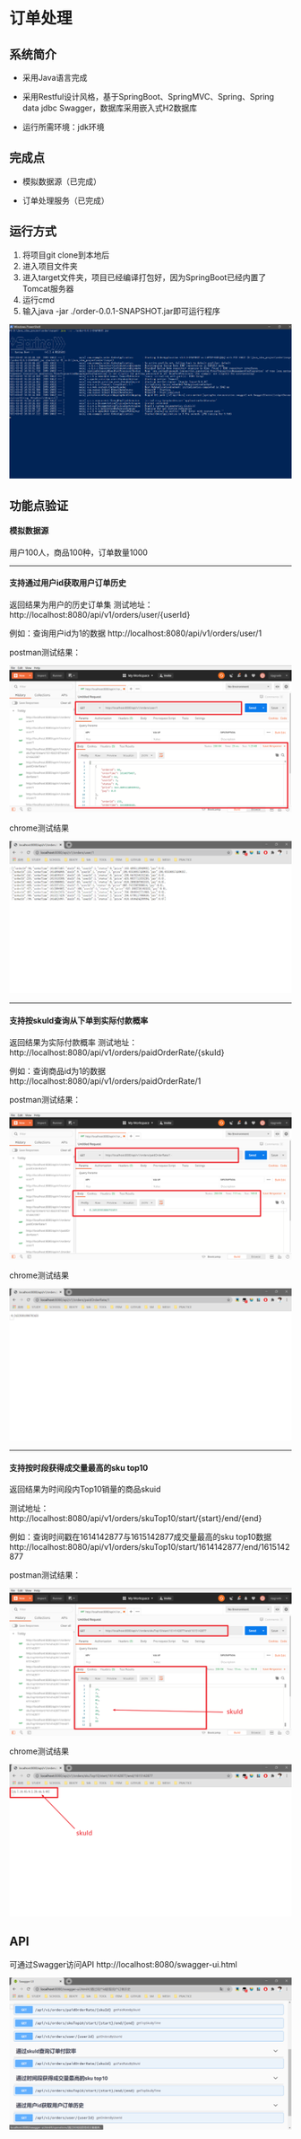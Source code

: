 # **订单处理**
## 系统简介

* 采用Java语言完成

* 采用Restful设计风格，基于SpringBoot、SpringMVC、Spring、Spring data jdbc
Swagger，数据库采用嵌入式H2数据库

* 运行所需环境：jdk环境

## 完成点
* 模拟数据源（已完成）

* 订单处理服务（已完成）

## 运行方式
1. 将项目git clone到本地后
2. 进入项目文件夹
3. 进入target文件夹，项目已经编译打包好，因为SpringBoot已经内置了Tomcat服务器
4. 运行cmd
5. 输入java -jar ./order-0.0.1-SNAPSHOT.jar即可运行程序


![image](https://github.com/Stillsings/order/blob/master/public/run.png)

## 功能点验证
#### **模拟数据源**
用户100人，商品100种，订单数量1000

****
#### **支持通过用户id获取用户订单历史**
返回结果为用户的历史订单集
测试地址：http://localhost:8080/api/v1/orders/user/{userId}

例如：查询用户id为1的数据
http://localhost:8080/api/v1/orders/user/1

postman测试结果：

![image](https://github.com/Stillsings/order/blob/master/public/post1.png)

chrome测试结果

![image](https://github.com/Stillsings/order/blob/master/public/chrome1.png)
****
#### **支持按skuId查询从下单到实际付款概率**
返回结果为实际付款概率
测试地址：http://localhost:8080/api/v1/orders/paidOrderRate/{skuId}

例如：查询商品id为1的数据
http://localhost:8080/api/v1/orders/paidOrderRate/1

postman测试结果：

![image](https://github.com/Stillsings/order/blob/master/public/post2.png)

chrome测试结果

![image](https://github.com/Stillsings/order/blob/master/public/chrome2.png)
****
#### **支持按时段获得成交量最高的sku top10**
返回结果为时间段内Top10销量的商品skuid

测试地址：http://localhost:8080/api/v1/orders/skuTop10/start/{start}/end/{end}

例如：查询时间戳在1614142877与1615142877成交量最高的sku top10数据
http://localhost:8080/api/v1/orders/skuTop10/start/1614142877/end/1615142877

postman测试结果：

![image](https://github.com/Stillsings/order/blob/master/public/post3.png)

chrome测试结果

![image](https://github.com/Stillsings/order/blob/master/public/chrome3.png)
## API
可通过Swagger访问API
http://localhost:8080/swagger-ui.html

![image](https://github.com/Stillsings/order/blob/master/public/swagger.png)